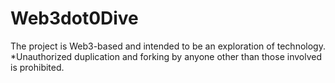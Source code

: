 # Web3dot0Dive
The project is Web3-based and intended to be an exploration of technology.   
*Unauthorized duplication and forking by anyone other than those involved is prohibited.
